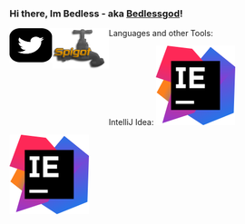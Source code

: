 ### Hi there, Im Bedless - aka [Bedlessgod][youtube]!
<!DOCTYPE HTML>
<html>
<head>
</head>
<body>
<div class="images">
<a href="https://twitter.com/Bedlesssgod">
 <img align="left" alt="twitter.com" src="./twitter.svg" width="75" height="60">
</a>

<a href="https://www.spigotmc.org/resources/authors/bedlesssgod.1144926/">
<img align="left" alt="spigot.com" width="100" src="./spigot.png" />
</a>
</div>

<a>
Languages and other Tools:
 
IntelliJ Idea:
 <d href="https://www.jetbrains.com/">
  <img alt="jetbrains.com" src="./idea.svg" />
 </d>
</a>

<d href="https://www.jetbrains.com/">
<img align="" alt="jetbrains.com" src="./idea.svg" />
</d>
</body>
</html>

[youtube]: https://www.youtube.com/channel/UCf4GeEdUXZQsGjN5XBgdm-Q
[spigot]: https://www.spigotmc.org/resources/authors/bedlesssgod.1144926/
[Download]: https://www.jetbrains.com/
